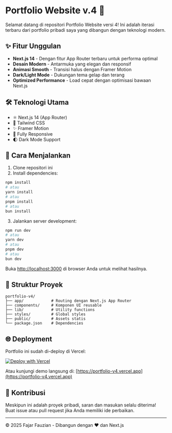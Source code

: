 # Portfolio Website v.4 🚀

Selamat datang di repositori Portfolio Website versi 4! Ini adalah iterasi terbaru dari portfolio pribadi saya yang dibangun dengan teknologi modern.

## ✨ Fitur Unggulan

- **Next.js 14** - Dengan fitur App Router terbaru untuk performa optimal
- **Desain Modern** - Antarmuka yang elegan dan responsif
- **Animasi Smooth** - Transisi halus dengan Framer Motion
- **Dark/Light Mode** - Dukungan tema gelap dan terang
- **Optimized Performance** - Load cepat dengan optimisasi bawaan Next.js

## 🛠 Teknologi Utama

- ⚛️ Next.js 14 (App Router)
- 🎨 Tailwind CSS
- ✨ Framer Motion
- 📱 Fully Responsive
- 🌓 Dark Mode Support

## 🚀 Cara Menjalankan

1. Clone repositori ini
2. Install dependencies:

```bash
npm install
# atau
yarn install
# atau
pnpm install
# atau
bun install
```

3. Jalankan server development:

```bash
npm run dev
# atau
yarn dev
# atau
pnpm dev
# atau
bun dev
```

Buka [http://localhost:3000](http://localhost:3000) di browser Anda untuk melihat hasilnya.

## 📂 Struktur Proyek

```
portfolio-v4/
├── app/            # Routing dengan Next.js App Router
├── components/     # Komponen UI reusable
├── lib/            # Utility functions
├── styles/         # Global styles
├── public/         # Assets statis
└── package.json    # Dependencies
```

## 🌐 Deployment

Portfolio ini sudah di-deploy di Vercel:

[![Deploy with Vercel](https://vercel.com/button)](https://vercel.com/new)

Atau kunjungi demo langsung di: [https://portfolio-v4.vercel.app](https://portfolio-v4.vercel.app)

## 🤝 Kontribusi

Meskipun ini adalah proyek pribadi, saran dan masukan selalu diterima! Buat issue atau pull request jika Anda memiliki ide perbaikan.

---

© 2025 Fajar Fauzian - Dibangun dengan ❤️ dan Next.js
